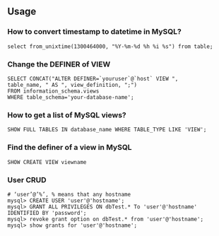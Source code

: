 ## Usage
### How to convert timestamp to datetime in MySQL?
```
select from_unixtime(1300464000, "%Y-%m-%d %h %i %s") from table;
```

### Change the DEFINER of VIEW
```
SELECT CONCAT("ALTER DEFINER=`youruser`@`host` VIEW ", 
table_name, " AS ", view_definition, ";") 
FROM information_schema.views 
WHERE table_schema='your-database-name';
```

### How to get a list of MySQL views?
```
SHOW FULL TABLES IN database_name WHERE TABLE_TYPE LIKE 'VIEW';
```

### Find the definer of a view in MySQL
```
SHOW CREATE VIEW viewname
```

### User CRUD
```
# ‘user’@’%’, % means that any hostname
mysql> CREATE USER 'user'@'hostname';
mysql> GRANT ALL PRIVILEGES ON dbTest.* To 'user'@'hostname' IDENTIFIED BY 'password';
mysql> revoke grant option on dbTest.* from 'user'@'hostname';
mysql> show grants for 'user'@'hostname';
```

